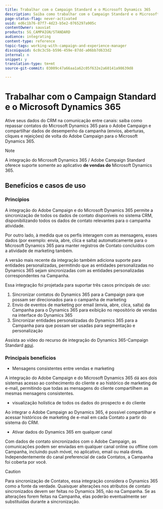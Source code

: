 ```yaml
---
title: Trabalhar com o Campaign Standard e o Microsoft Dynamics 365
description: Saiba como trabalhar com o Campaign Standard e o Microsoft Dynamics 365
page-status-flag: never-activated
uuid: ed6c1b76-87f7-4d23-b5e2-0765297a905c
contentOwner: sauviat
products: SG_CAMPAIGN/STANDARD
audience: integrating
content-type: reference
topic-tags: working-with-campaign-and-experience-manager
discoiquuid: 6c0c3c5b-b596-459e-87dd-a06bb7d633d2
internal: n
snippet: y
translation-type: tm+mt
source-git-commit: 03009c47a66aa1a62c05f632e2a60141a98639d8

---
```



# Trabalhar com o Campaign Standard e o Microsoft Dynamics 365

Ative seus dados do CRM na comunicação entre canais: saiba como repassar contatos do Microsoft Dynamics 365 para o Adobe Campaign e compartilhar dados de desempenho da campanha (envios, aberturas, cliques e rejeições) de volta do Adobe Campaign para o Microsoft Dynamics 365.

>[!NOTE]
>
>A integração do Microsoft Dynamics 365 / Adobe Campaign Standard oferece suporte somente ao aplicativo **de vendas do** Microsoft Dynamics 365.

## Benefícios e casos de uso

### Princípios

A integração do Adobe Campaign e do Microsoft Dynamics 365 permite a sincronização de todos os dados de contato disponíveis no sistema CRM, disponibilizando todos os dados de contato relevantes para o campanha atividade.

Por outro lado, à medida que os perfis interagem com as mensagens, esses dados (por exemplo: envia, abre, clica e salta) automaticamente para o Microsoft Dynamics 365 para manter registros de Contato concluídos com a atividade de marketing também.

A versão mais recente da integração também adiciona suporte para entidades personalizadas, permitindo que as entidades personalizadas no Dynamics 365 sejam sincronizadas com as entidades personalizadas correspondentes na Campanha.

Essa integração foi projetada para suportar três casos principais de uso:

1. Sincronizar contatos do Dynamics 365 para a Campaign para que possam ser direcionados para o campanha de marketing
1. Envio de eventos de marketing por email (envia, abre, clica, salta) da Campanha para o Dynamics 365 para exibição no repositório de vendas na interface do Dynamics 365
1. Sincronizar entidades personalizadas do Dynamics 365 para a Campanha para que possam ser usadas para segmentação e personalização

Assista ao vídeo do recurso de integração do Dynamics 365-Campaign Standard [aqui](https://helpx.adobe.com/campaign/kt/acs/using/acs-ms-dynamics-crm-connector-tutorial.html).

### Principais benefícios

* Mensagens consistentes entre vendas e marketing

A integração do Adobe Campaign e do Microsoft Dynamics 365 dá aos dois sistemas acesso ao conhecimento do cliente e ao histórico de marketing de e-mail, permitindo que todas as mensagens do cliente compartilhem as mesmas mensagens consistentes.

* visualização holística de todos os dados do prospecto e do cliente

Ao integrar o Adobe Campaign ao Dynamics 365, é possível compartilhar e acessar históricos de marketing de e-mail em cada Contato a partir do sistema do CRM.

* Ativar dados do Dynamics 365 em qualquer canal

Com dados de contato sincronizados com o Adobe Campaign, as comunicações podem ser enviadas em qualquer canal online ou offline com Campanha, incluindo push móvel, no aplicativo, email ou mala direta. Independentemente do canal preferencial de cada Contatos, a Campanha foi coberta por você.

>[!CAUTION]
>
>Para sincronização de Contatos, essa integração considera o Dynamics 365 como a fonte da verdade.  Quaisquer alterações nos atributos de contato sincronizados devem ser feitas no Dynamics 365, não na Campanha.  Se as alterações forem feitas na Campanha, elas poderão eventualmente ser substituídas durante a sincronização.
